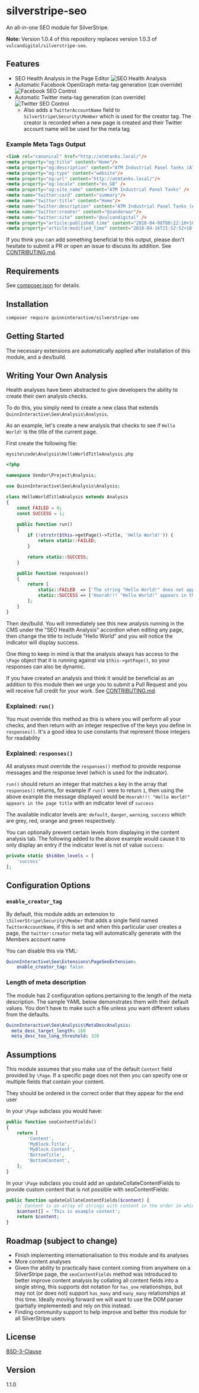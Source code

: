 # silverstripe-seo

An all-in-one SEO module for SilverStripe.

**Note:** Version 1.0.4 of this repository replaces version 1.0.3 of `vulcandigital/silverstripe-seo`.

## Features

* SEO Health Analysis in the Page Editor ![SEO Health Analysis](https://i.imgur.com/L2MTFDd.png)
* Automatic Facebook OpenGraph meta-tag generation (can override) ![Facebook SEO Control](https://i.imgur.com/FcK0ExJ.png)
* Automatic Twitter meta-tag generation (can override) ![Twitter SEO Control](https://i.imgur.com/7I4rnXw.png)
    * Also adds a `TwitterAccountName` field to `SilverStripe\Security\Member` which is used for the creator tag. The creator is recorded when a new page is created and their Twitter account name will be used for the meta tag

### Example Meta Tags Output

```html
<link rel="canonical" href="http://atmtanks.local/"/>
<meta property="og:title" content="Home"/>
<meta property="og:description" content="ATM Industrial Panel Tanks (ATM) specialises in tank builds, modifications and maintenance. ATM has performed significant tank refurbishments, re-lines and roof replacements for Government Hospitals, Power Stations, Food Process Companies, Mines and more."/>
<meta property="og:type" content="website"/>
<meta property="og:url" content="http://atmtanks.local/"/>
<meta property="og:locale" content="en_GB" />
<meta property="og:site_name" content="ATM Industrial Panel Tanks" />
<meta name="twitter:card" content="summary"/>
<meta name="twitter:title" content="Home"/>
<meta name="twitter:description" content="ATM Industrial Panel Tanks (ATM) specialises in tank builds, modifications and maintenance. ATM has performed significant tank refurbishments, re-lines and roof replacements for Government Hospitals, Power Stations, Food Process Companies, Mines and more."/>
<meta name="twitter:creator" content="@zanderwar"/>
<meta name="twitter:site" content="@vulcandigital" />
<meta property="article:published_time" content="2018-04-08T00:22:10+10:00" />
<meta property="article:modified_time" content="2018-04-16T21:52:52+10:00" />
```

If you think you can add something beneficial to this output, please don't hesitate to submit a PR or open an issue to discuss its addition. See [CONTRIBUTING.md](CONTRIBUTING.md).

## Requirements

See [composer.json](composer.json) for details.

## Installation

```bash
composer require quinninteractive/silverstripe-seo
```

## Getting Started

The necessary extensions are automatically applied after installation of this module, and a dev/build.

## Writing Your Own Analysis

Health analyses have been abstracted to give developers the ability to create their own analysis checks.

To do this, you simply need to create a new class that extends `QuinnInteractive\Seo\Analysis\Analysis`.

As an example, let's create a new analysis that checks to see if `Hello World!` is the title of the current page.

First create the following file:

`mysite\code\Analysis\HelloWorldTitleAnalysis.php`

```php
<?php

namespace Vendor\Project\Analysis;

use QuinnInteractive\Seo\Analysis\Analysis;

class HelloWorldTitleAnalysis extends Analysis
{
    const FAILED = 0;
    const SUCCESS = 1;

    public function run()
    {
        if (!strstr($this->getPage()->Title, 'Hello World!')) {
            return static::FAILED;
        }

        return static::SUCCESS;
    }

    public function responses()
    {
        return [
            static::FAILED  => ['The string "Hello World!" does not appear in the page title', 'danger'],
            static::SUCCESS => ['Hoorah!!! "Hello World!" appears in the page title', 'success'],
        ];
    }
}
```

Then dev/build. You will immediately see this new analysis running in the CMS under the "SEO Health Analysis" accordion when editing any page, then change the title to include "Hello World" and you will notice the indicator will display success.

One thing to keep in mind is that the analysis always has access to the `\Page` object that it is running against via `$this->getPage()`, so your responses can also be dynamic.

If you have created an analysis and think it would be beneficial as an addition to this module then we urge you to submit a Pull Request and you will receive full credit for your work. See [CONTRIBUTING.md](CONTRIBUTING.md).

### Explained: `run()`

You must override this method as this is where you will perform all your checks, and then return with an integer respective of the keys you define in `responses()`. It's a good idea to use constants that represent those integers for readability

### Explained: `responses()`

All analyses must override the `responses()` method to provide response messages and the response level (which is used for the indicator).

`run()` should return an integer that matches a key in the array that `responses()` returns, for example if `run()` were to return `1`, then using the above example the message displayed would be `Hoorah!!! "Hello World!" appears in the page title` with an indicator level of `success`

The available indicator levels are: `default`, `danger`, `warning`, `success` which are grey, red, orange and green respectively.

You can optionally prevent certain levels from displaying in the content analysis tab. The following added to the above example would cause it to only display an entry if the indicator level is not of value `success`:

```php
private static $hidden_levels = [
    'success'
];
```

## Configuration Options

### `enable_creator_tag`

By default, this module adds an extension to `\SilverStripe\Security\Member` that adds a single field named `TwitterAccountName`, if this is set
and when this particular user creates a page, the `twitter:creator` meta tag will automatically generate with the Members account name

You can disable this via YML:

```yml
QuinnInteractive\Seo\Extensions\PageSeoExtension:
    enable_creator_tag: false
```

### Length of meta description

The module has 2 configuration options pertaining to the length of the meta description. The sample YAML below demonstrates them with their default values. You don't have to make such a file unless you want different values from the defaults.

```yaml
QuinnInteractive\Seo\Analysis\MetaDescAnalysis:
  meta_desc_target_length: 160
  meta_desc_too_long_threshold: 320
```

## Assumptions

This module assumes that you make use of the default `Content` field provided by `\Page`. If a specific page does not then you can specify one or multiple fields that contain your content.

They should be ordered in the correct order that they appear for the end user

In your `\Page` subclass you would have:

```php
public function seoContentFields()
{
    return [
        'Content',
        'MyBlock.Title',
        'MyBlock.Content',
        'BottomTitle',
        'BottomContent',
    ];
}
```

In your `\Page` subclass you could add an updateCollateContentFields to provide custom content that is not possible with seoContentFields:

```php
public function updateCollateContentFields($content) {
    // Content is an array of strings with content in the order in which they appear to the user
    $content[] = 'This is example content';
    return $content;
}
```

## Roadmap (subject to change)

* Finish implementing internationalisation to this module and its analyses
* More content analyses
* Given the ability to practically have content coming from anywhere on a SilverStripe page, the `seoContentFields` method was introduced to better improve content analysis by collating all content fields into a single string, this supports dot notation for `has_one` relationships, but may not (or does not) support `has_many` and `many_many` relationships at this time. Ideally moving forward we will want to use the DOM parser (partially implemented) and rely on this instead.
* Finding community support to help improve and better this module for all SilverStripe users

## License

[BSD-3-Clause](LICENSE.md)

## Version

1.1.0
